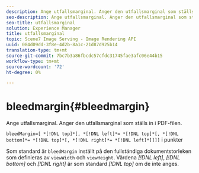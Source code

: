 ```yaml
---
description: Ange utfallsmarginal. Anger den utfallsmarginal som ställs in i PDF-filen.
seo-description: Ange utfallsmarginal. Anger den utfallsmarginal som ställs in i PDF-filen.
seo-title: utfallsmarginal
solution: Experience Manager
title: utfallsmarginal
topic: Scene7 Image Serving - Image Rendering API
uuid: 084d09dd-3f8e-4d2b-8a1c-21d87d925b14
translation-type: tm+mt
source-git-commit: 7bc7b3a86fbcdc57cfdc31745fae3afc06e44b15
workflow-type: tm+mt
source-wordcount: '72'
ht-degree: 0%

---
```



# bleedmargin{#bleedmargin}

Ange utfallsmarginal. Anger den utfallsmarginal som ställs in i PDF-filen.

`bleedMargin=[ *[!DNL top]*[, *[!DNL left]*= *[!DNL top]*[, *[!DNL bottom]*= *[!DNL top]*[, *[!DNL right]*= *[!DNL left]*]]]]` i punkter

Som standard är `bleedMargin` inställt på den fullständiga dokumentstorleken som definieras av `viewWidth` och `viewHeight`. Värdena *[!DNL left]*, *[!DNL bottom]* och *[!DNL right]* är som standard *[!DNL top]* om de inte anges.
